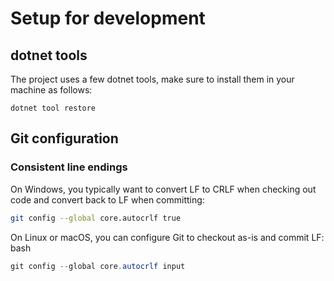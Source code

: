 # Setup for development

## dotnet tools

The project uses a few dotnet tools, make sure to install them in your machine as follows:

    dotnet tool restore




## Git configuration


### Consistent line endings

On Windows, you typically want to convert LF to CRLF when checking out code and convert back to LF when committing:

```bash
git config --global core.autocrlf true
```

On Linux or macOS, you can configure Git to checkout as-is and commit LF:
bash

```powershell
git config --global core.autocrlf input
```
